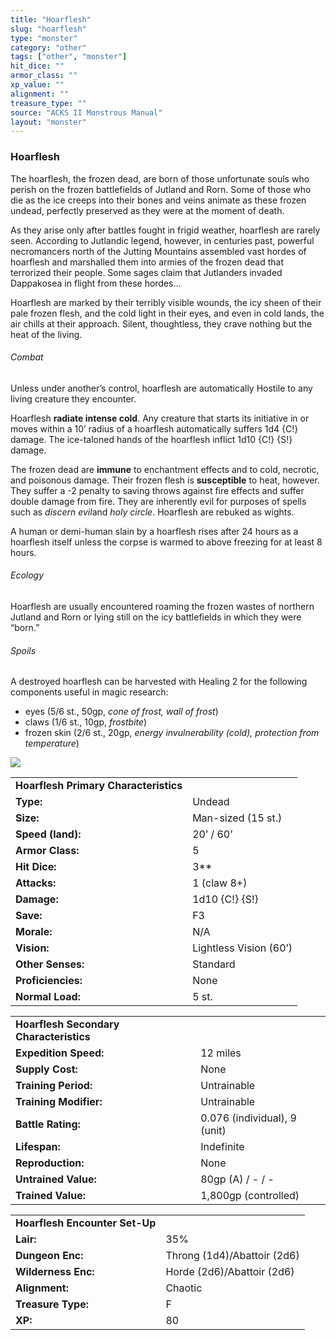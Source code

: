 ```yaml
---
title: "Hoarflesh"
slug: "hoarflesh"
type: "monster"
category: "other"
tags: ["other", "monster"]
hit_dice: ""
armor_class: ""
xp_value: ""
alignment: ""
treasure_type: ""
source: "ACKS II Monstrous Manual"
layout: "monster"
---
```


### Hoarflesh

The hoarflesh, the frozen dead, are born of those unfortunate souls who perish on the frozen
battlefields of Jutland and Rorn. Some of those who die as the ice creeps into their bones and veins
animate as these frozen undead, perfectly preserved as they were at the moment of death.

As they arise only after battles fought in frigid weather, hoarflesh are rarely seen. According to
Jutlandic legend, however, in centuries past, powerful necromancers north of the Jutting Mountains
assembled vast hordes of hoarflesh and marshalled them into armies of the frozen dead that
terrorized their people. Some sages claim that Jutlanders invaded Dappakosea in flight from these
hordes...

Hoarflesh are marked by their terribly visible wounds, the icy sheen of their pale frozen flesh,
and the cold light in their eyes, and even in cold lands, the air chills at their approach. Silent,
thoughtless, they crave nothing but the heat of the living.

###### Combat

Unless under another’s control, hoarflesh are automatically Hostile to any living creature they
encounter.

Hoarflesh **radiate intense cold**. Any creature that starts its initiative in or moves within a
10’ radius of a hoarflesh automatically suffers 1d4 {C!} damage. The ice-taloned hands of the
hoarflesh inflict 1d10 {C!} {S!} damage.

The frozen dead are **immune** to enchantment effects and to cold, necrotic, and poisonous damage.
Their frozen flesh is **susceptible** to heat, however. They suffer a -2 penalty to saving throws
against fire effects and suffer double damage from fire. They are inherently evil for purposes of
spells such as *discern evil*and *holy circle*. Hoarflesh are rebuked as wights.

A human or demi-human slain by a hoarflesh rises after 24 hours as a hoarflesh itself unless the
corpse is warmed to above freezing for at least 8 hours.

###### Ecology

Hoarflesh are usually encountered roaming the frozen wastes of northern Jutland and Rorn or lying
still on the icy battlefields in which they were “born.”

###### Spoils

A destroyed hoarflesh can be harvested with Healing 2 for the following components useful in magic
research:

* eyes (5/6 st., 50gp, *cone of frost, wall of frost*)
* claws (1/6 st., 10gp, *frostbite*)
* frozen skin (2/6 st., 20gp, *energy invulnerability (cold), protection from temperature*)

![](data:image/png;base64...)

|  |  |
| --- | --- |
| **Hoarflesh Primary Characteristics** | |
| **Type:** | Undead |
| **Size:** | Man-sized (15 st.) |
| **Speed (land):** | 20’ / 60’ |
| **Armor Class:** | 5 |
| **Hit Dice:** | 3\*\* |
| **Attacks:** | 1 (claw 8+) |
| **Damage:** | 1d10 {C!} {S!} |
| **Save:** | F3 |
| **Morale:** | N/A |
| **Vision:** | Lightless Vision (60’) |
| **Other Senses:** | Standard |
| **Proficiencies:** | None |
| **Normal Load:** | 5 st. |

|  |  |
| --- | --- |
| **Hoarflesh Secondary Characteristics** | |
| **Expedition Speed:** | 12 miles |
| **Supply Cost:** | None |
| **Training Period:** | Untrainable |
| **Training Modifier:** | Untrainable |
| **Battle Rating:** | 0.076 (individual), 9 (unit) |
| **Lifespan:** | Indefinite |
| **Reproduction:** | None |
| **Untrained Value:** | 80gp (A) / - / - |
| **Trained Value:** | 1,800gp (controlled) |

|  |  |
| --- | --- |
| **Hoarflesh Encounter Set-Up** | |
| **Lair:** | 35% |
| **Dungeon Enc:** | Throng (1d4)/Abattoir (2d6) |
| **Wilderness Enc:** | Horde (2d6)/Abattoir (2d6) |
| **Alignment:** | Chaotic |
| **Treasure Type:** | F |
| **XP:** | 80 |
